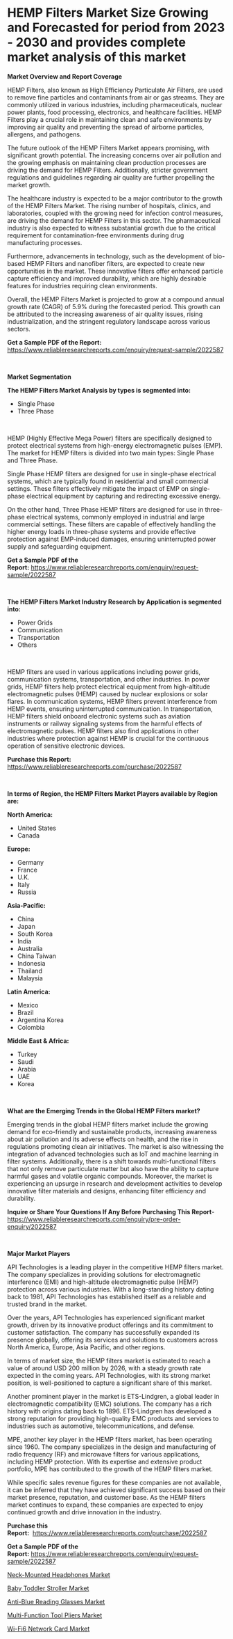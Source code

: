 <p><h1>HEMP Filters Market Size Growing and Forecasted for period from 2023 - 2030 and provides complete market analysis of this market</h1></p><p><strong>Market Overview and Report Coverage</strong></p>
<p><p>HEMP Filters, also known as High Efficiency Particulate Air Filters, are used to remove fine particles and contaminants from air or gas streams. They are commonly utilized in various industries, including pharmaceuticals, nuclear power plants, food processing, electronics, and healthcare facilities. HEMP Filters play a crucial role in maintaining clean and safe environments by improving air quality and preventing the spread of airborne particles, allergens, and pathogens.</p><p>The future outlook of the HEMP Filters Market appears promising, with significant growth potential. The increasing concerns over air pollution and the growing emphasis on maintaining clean production processes are driving the demand for HEMP Filters. Additionally, stricter government regulations and guidelines regarding air quality are further propelling the market growth.</p><p>The healthcare industry is expected to be a major contributor to the growth of the HEMP Filters Market. The rising number of hospitals, clinics, and laboratories, coupled with the growing need for infection control measures, are driving the demand for HEMP Filters in this sector. The pharmaceutical industry is also expected to witness substantial growth due to the critical requirement for contamination-free environments during drug manufacturing processes.</p><p>Furthermore, advancements in technology, such as the development of bio-based HEMP Filters and nanofiber filters, are expected to create new opportunities in the market. These innovative filters offer enhanced particle capture efficiency and improved durability, which are highly desirable features for industries requiring clean environments.</p><p>Overall, the HEMP Filters Market is projected to grow at a compound annual growth rate (CAGR) of 5.9% during the forecasted period. This growth can be attributed to the increasing awareness of air quality issues, rising industrialization, and the stringent regulatory landscape across various sectors.</p></p>
<p><strong>Get a Sample PDF of the Report:</strong> <a href="https://www.reliableresearchreports.com/enquiry/request-sample/2022587">https://www.reliableresearchreports.com/enquiry/request-sample/2022587</a></p>
<p>&nbsp;</p>
<p><strong>Market Segmentation</strong></p>
<p><strong>The HEMP Filters Market Analysis by types is segmented into:</strong></p>
<p><ul><li>Single Phase</li><li>Three Phase</li></ul></p>
<p>&nbsp;</p>
<p><p>HEMP (Highly Effective Mega Power) filters are specifically designed to protect electrical systems from high-energy electromagnetic pulses (EMP). The market for HEMP filters is divided into two main types: Single Phase and Three Phase. </p><p>Single Phase HEMP filters are designed for use in single-phase electrical systems, which are typically found in residential and small commercial settings. These filters effectively mitigate the impact of EMP on single-phase electrical equipment by capturing and redirecting excessive energy.</p><p>On the other hand, Three Phase HEMP filters are designed for use in three-phase electrical systems, commonly employed in industrial and large commercial settings. These filters are capable of effectively handling the higher energy loads in three-phase systems and provide effective protection against EMP-induced damages, ensuring uninterrupted power supply and safeguarding equipment.</p></p>
<p><strong>Get a Sample PDF of the Report:</strong>&nbsp;<a href="https://www.reliableresearchreports.com/enquiry/request-sample/2022587">https://www.reliableresearchreports.com/enquiry/request-sample/2022587</a></p>
<p>&nbsp;</p>
<p><strong>The HEMP Filters Market Industry Research by Application is segmented into:</strong></p>
<p><ul><li>Power Grids</li><li>Communication</li><li>Transportation</li><li>Others</li></ul></p>
<p>&nbsp;</p>
<p><p>HEMP filters are used in various applications including power grids, communication systems, transportation, and other industries. In power grids, HEMP filters help protect electrical equipment from high-altitude electromagnetic pulses (HEMP) caused by nuclear explosions or solar flares. In communication systems, HEMP filters prevent interference from HEMP events, ensuring uninterrupted communication. In transportation, HEMP filters shield onboard electronic systems such as aviation instruments or railway signaling systems from the harmful effects of electromagnetic pulses. HEMP filters also find applications in other industries where protection against HEMP is crucial for the continuous operation of sensitive electronic devices.</p></p>
<p><strong>Purchase this Report:</strong>&nbsp; <a href="https://www.reliableresearchreports.com/purchase/2022587">https://www.reliableresearchreports.com/purchase/2022587</a></p>
<p>&nbsp;</p>
<p><strong>In terms of Region, the HEMP Filters Market Players available by Region are:</strong></p>
<p>
    <p> <strong> North America: </strong>
        <ul>
            <li>United States</li>
            <li>Canada</li>
        </ul>
        </p> 
    <p> <strong> Europe: </strong>
        <ul>
            <li>Germany</li>
            <li>France</li>
            <li>U.K.</li>
            <li>Italy</li>
            <li>Russia</li>
        </ul>
        </p> 
    <p> <strong> Asia-Pacific: </strong>
        <ul>
            <li>China</li>
            <li>Japan</li>
            <li>South Korea</li>
            <li>India</li>
            <li>Australia</li>
            <li>China Taiwan</li>
            <li>Indonesia</li>
            <li>Thailand</li>
            <li>Malaysia</li>
        </ul>
        </p> 
    <p> <strong> Latin America: </strong>
        <ul>
            <li>Mexico</li>
            <li>Brazil</li>
            <li>Argentina Korea</li>
            <li>Colombia</li>
        </ul>
        </p> 
    <p> <strong> Middle East & Africa: </strong>
        <ul>
            <li>Turkey</li>
            <li>Saudi</li>
            <li>Arabia</li>
            <li>UAE</li>
            <li>Korea</li>
        </ul>
    </p>
    </p>
<p>&nbsp;</p>
<p><strong>What are the Emerging Trends in the Global HEMP Filters market?</strong></p>
<p><p>Emerging trends in the global HEMP filters market include the growing demand for eco-friendly and sustainable products, increasing awareness about air pollution and its adverse effects on health, and the rise in regulations promoting clean air initiatives. The market is also witnessing the integration of advanced technologies such as IoT and machine learning in filter systems. Additionally, there is a shift towards multi-functional filters that not only remove particulate matter but also have the ability to capture harmful gases and volatile organic compounds. Moreover, the market is experiencing an upsurge in research and development activities to develop innovative filter materials and designs, enhancing filter efficiency and durability.</p></p>
<p><strong>Inquire or Share Your Questions If Any Before Purchasing This Report</strong>- <a href="https://www.reliableresearchreports.com/enquiry/pre-order-enquiry/2022587">https://www.reliableresearchreports.com/enquiry/pre-order-enquiry/2022587</a></p>
<p>&nbsp;</p>
<p><strong>Major Market Players</strong></p>
<p><p>API Technologies is a leading player in the competitive HEMP filters market. The company specializes in providing solutions for electromagnetic interference (EMI) and high-altitude electromagnetic pulse (HEMP) protection across various industries. With a long-standing history dating back to 1981, API Technologies has established itself as a reliable and trusted brand in the market.</p><p>Over the years, API Technologies has experienced significant market growth, driven by its innovative product offerings and its commitment to customer satisfaction. The company has successfully expanded its presence globally, offering its services and solutions to customers across North America, Europe, Asia Pacific, and other regions.</p><p>In terms of market size, the HEMP filters market is estimated to reach a value of around USD 200 million by 2026, with a steady growth rate expected in the coming years. API Technologies, with its strong market position, is well-positioned to capture a significant share of this market.</p><p>Another prominent player in the market is ETS-Lindgren, a global leader in electromagnetic compatibility (EMC) solutions. The company has a rich history with origins dating back to 1896. ETS-Lindgren has developed a strong reputation for providing high-quality EMC products and services to industries such as automotive, telecommunications, and defense.</p><p>MPE, another key player in the HEMP filters market, has been operating since 1960. The company specializes in the design and manufacturing of radio frequency (RF) and microwave filters for various applications, including HEMP protection. With its expertise and extensive product portfolio, MPE has contributed to the growth of the HEMP filters market.</p><p>While specific sales revenue figures for these companies are not available, it can be inferred that they have achieved significant success based on their market presence, reputation, and customer base. As the HEMP filters market continues to expand, these companies are expected to enjoy continued growth and drive innovation in the industry.</p></p>
<p><strong>Purchase this Report:</strong>&nbsp;&nbsp;<a href="https://www.reliableresearchreports.com/purchase/2022587">https://www.reliableresearchreports.com/purchase/2022587</a></p>
<p></p>
<p><strong>Get a Sample PDF of the Report:</strong>&nbsp;<a href="https://www.reliableresearchreports.com/enquiry/request-sample/2022587">https://www.reliableresearchreports.com/enquiry/request-sample/2022587</a></p>
<p><p><a href="https://medium.com/@gabriellemcgrath66/neck-mounted-headphones-market-trends-and-market-analysis-forecasted-for-period-2023-2030-9344bee56658">Neck-Mounted Headphones Market</a></p><p><a href="https://medium.com/@laurenglover76/baby-toddler-stroller-market-furnishes-information-on-market-share-market-trends-and-market-b11ffc2a42db">Baby Toddler Stroller Market</a></p><p><a href="https://medium.com/@deirdreclark76/anti-blue-reading-glasses-market-analysis-and-sze-forecasted-for-period-from-2023-to-2030-928b01514eaf">Anti-Blue Reading Glasses Market</a></p><p><a href="https://medium.com/@bernadetteball666/multi-function-tool-pliers-market-analysis-and-sze-forecasted-for-period-from-2023-to-2030-7cad1788da24">Multi-Function Tool Pliers Market</a></p><p><a href="https://medium.com/@carolclarkson766/wi-fi6-network-card-market-trends-forecast-and-competitive-analysis-to-2030-1d444777e9d5">Wi-Fi6 Network Card Market</a></p></p>